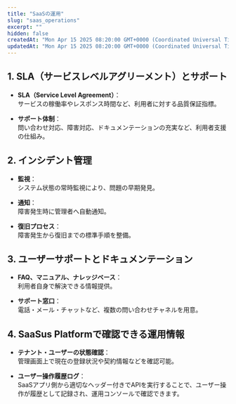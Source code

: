 ```yaml
---
title: "SaaSの運用"
slug: "saas_operations"
excerpt: ""
hidden: false
createdAt: "Mon Apr 15 2025 08:20:00 GMT+0000 (Coordinated Universal Time)"
updatedAt: "Mon Apr 15 2025 08:20:00 GMT+0000 (Coordinated Universal Time)"
---
```


## 1. SLA（サービスレベルアグリーメント）とサポート

- **SLA（Service Level Agreement）**：  
  サービスの稼働率やレスポンス時間など、利用者に対する品質保証指標。

- **サポート体制**：  
  問い合わせ対応、障害対応、ドキュメンテーションの充実など、利用者支援の仕組み。

## 2. インシデント管理

- **監視**：  
  システム状態の常時監視により、問題の早期発見。

- **通知**：  
  障害発生時に管理者へ自動通知。

- **復旧プロセス**：  
  障害発生から復旧までの標準手順を整備。

## 3. ユーザーサポートとドキュメンテーション

- **FAQ、マニュアル、ナレッジベース**：  
  利用者自身で解決できる情報提供。

- **サポート窓口**：  
  電話・メール・チャットなど、複数の問い合わせチャネルを用意。

## 4. SaaSus Platformで確認できる運用情報

- **テナント・ユーザーの状態確認**：  
  管理画面上で現在の登録状況や契約情報などを確認可能。

- **ユーザー操作履歴ログ**：  
  SaaSアプリ側から適切なヘッダー付きでAPIを実行することで、ユーザー操作が履歴として記録され、運用コンソールで確認できます。